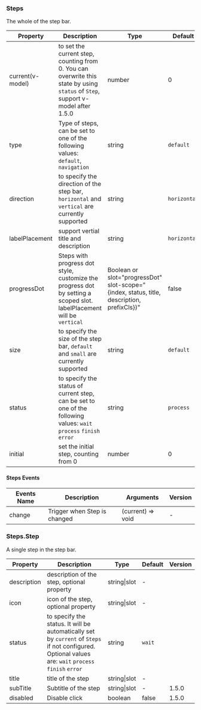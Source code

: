 ### Steps

The whole of the step bar.

| Property | Description | Type | Default | Version |
| --- | --- | --- | --- | --- |
| current(v-model) | to set the current step, counting from 0. You can overwrite this state by using `status` of `Step`, support v-model after 1.5.0 | number | 0 |  |
| type | Type of steps, can be set to one of the following values: `default`, `navigation` | string | `default` | 1.5.0 |
| direction | to specify the direction of the step bar, `horizontal` and `vertical` are currently supported | string | `horizontal` |  |
| labelPlacement | support vertial title and description | string | `horizontal` |  |
| progressDot | Steps with progress dot style, customize the progress dot by setting a scoped slot. labelPlacement will be `vertical` | Boolean or slot="progressDot" slot-scope="{index, status, title, description, prefixCls})" | false |  |
| size | to specify the size of the step bar, `default` and `small` are currently supported | string | `default` |  |
| status | to specify the status of current step, can be set to one of the following values: `wait` `process` `finish` `error` | string | `process` |  |
| initial | set the initial step, counting from 0 | number | 0 |  |

#### Steps Events

| Events Name | Description                  | Arguments         | Version |
| ----------- | ---------------------------- | ----------------- | ------- |
| change      | Trigger when Step is changed | (current) => void | -       | 1.5.0 |

### Steps.Step

A single step in the step bar.

| Property | Description | Type | Default | Version |
| --- | --- | --- | --- | --- |
| description | description of the step, optional property | string\|slot | - |  |
| icon | icon of the step, optional property | string\|slot | - |  |
| status | to specify the status. It will be automatically set by `current` of `Steps` if not configured. Optional values are: `wait` `process` `finish` `error` | string | `wait` |  |
| title | title of the step | string\|slot | - |  |
| subTitle | Subtitle of the step | string\|slot | - | 1.5.0 |
| disabled | Disable click | boolean | false | 1.5.0 |
